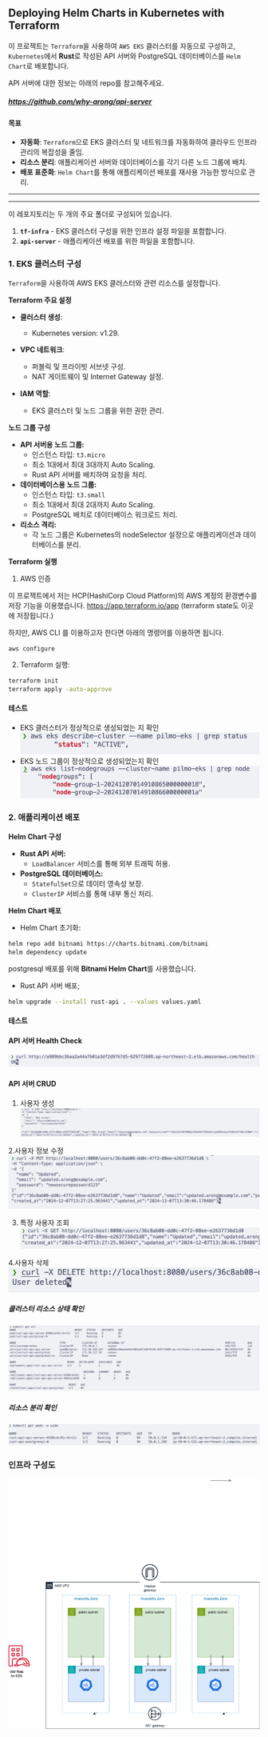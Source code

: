 ## Deploying Helm Charts in Kubernetes with Terraform

이 프로젝트는 `Terraform`을 사용하여 `AWS EKS` 클러스터를 자동으로 구성하고, `Kubernetes`에서 **Rust**로 작성된 API 서버와 PostgreSQL 데이터베이스를 `Helm Chart`로 배포합니다.

API 서버에 대한 정보는 아래의 repo를 참고해주세요.
##### https://github.com/why-arong/api-server


#### 목표
- **자동화**: `Terraform`으로 EKS 클러스터 및 네트워크를 자동화하여 클라우드 인프라 관리의 복잡성을 줄임.
- **리소스 분리**: 애플리케이션 서버와 데이터베이스를 각기 다른 노드 그룹에 배치.
- **배포 표준화**: `Helm Chart`를 통해 애플리케이션 배포를 재사용 가능한 방식으로 관리.

----------
----
이 레포지토리는 두 개의 주요 폴더로 구성되어 있습니다.

1. **`tf-infra`** - EKS 클러스터 구성을 위한 인프라 설정 파일을 포함합니다.
2. **`api-server`** - 애플리케이션 배포를 위한 파일을 포함합니다.


### 1. EKS 클러스터 구성
`Terraform`을 사용하여 AWS EKS 클러스터와 관련 리소스를 설정합니다.

**Terraform 주요 설정**
- **클러스터 생성**:
    - Kubernetes version: v1.29.

- **VPC 네트워크**:
    - 퍼블릭 및 프라이빗 서브넷 구성.
    - NAT 게이트웨이 및 Internet Gateway 설정.

- **IAM 역할**:
    - EKS 클러스터 및 노드 그룹을 위한 권한 관리.

**노드 그룹 구성**
- **API 서버용 노드 그룹:**
    - 인스턴스 타입: `t3.micro`
    - 최소 1대에서 최대 3대까지 Auto Scaling.
    - Rust API 서버를 배치하여 요청을 처리.
- **데이터베이스용 노드 그룹:**
    - 인스턴스 타입: `t3.small`
    - 최소 1대에서 최대 2대까지 Auto Scaling.
    - PostgreSQL 배치로 데이터베이스 워크로드 처리.
- **리소스 격리:**
    - 각 노드 그룹은 Kubernetes의 nodeSelector 설정으로 애플리케이션과 데이터베이스를 분리.



**Terraform 실행**
1. AWS 인증

이 프로젝트에서 저는 HCP(HashiCorp Cloud Platform)의 AWS 계정의 환경변수를 저장 기능을 이용했습니다.
https://app.terraform.io/app
(terraform state도 이곳에 저장됩니다.)

하지만, AWS CLI 를 이용하고자 한다면 아래의 명령어를 이용하면 됩니다.

```
aws configure
```
    
2. Terraform 실행:

```bash
terraform init
terraform apply -auto-approve
```
####  테스트
- EKS 클러스터가 정상적으로 생성되었는 지 확인
![aws eks](image-1.png)
- EKS 노드 그룹이 정상적으로 생성되었는지 확인
![alt text](image-3.png)
### 2. 애플리케이션 배포
**Helm Chart 구성**
- **Rust API 서버:**
    -  `LoadBalancer` 서비스를 통해 외부 트래픽 허용.
- **PostgreSQL 데이터베이스:**
    - `StatefulSet`으로 데이터 영속성 보장.
    - `ClusterIP` 서비스를 통해 내부 통신 처리.

**Helm Chart 배포**
- Helm Chart 초기화:

```bash
helm repo add bitnami https://charts.bitnami.com/bitnami
helm dependency update
```
postgresql 배포를 위해 **Bitnami Helm Chart**를 사용했습니다.

- Rust API 서버 배포;
```bash
helm upgrade --install rust-api . --values values.yaml
```
#### 테스트
#### API 서버 Health Check 
![alt text](image-4.png)

####  API 서버 CRUD
1. 사용자 생성
![alt text](image-5.png)

2.사용자 정보 수정
![alt text](image-7.png)

3. 특정 사용자 조회
![alt text](image-8.png)

4.사용자 삭제
![alt text](image-10.png)

##### 클러스터 리소스 상태 확인
![kubectl get all](image.png)
##### 리소스 분리 확인
![alt text](image-2.png)


### 인프라 구성도
![alt text](Infra.drawio.png)
